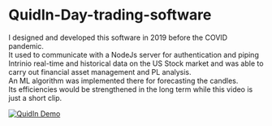 # QuidIn-Day-trading-software
I designed and developed this software in 2019 before the COVID pandemic.<br>
It used to communicate with a NodeJs server for authentication and piping Intrinio real-time and historical data on the US Stock market and was able to carry out financial asset management and PL analysis.<br> 
An ML algorithm was implemented there for forecasting the candles. <br> 
Its efficiencies would be strengthened in the long term while this video is just a short clip.

[![QuidIn Demo](https://youtu.be/uiuBvsJoAQY)](https://youtu.be/uiuBvsJoAQY)
